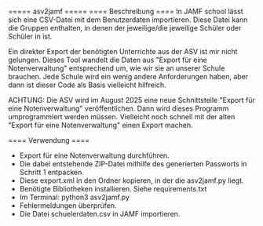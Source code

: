 ===== asv2jamf =====
==== Beschreibung ====
In JAMF school lässt sich eine CSV-Datei mit dem Benutzerdaten importieren. Diese Datei kann die Gruppen enthalten, in denen der jeweilige/die jeweilige Schüler oder Schüler in ist.

Ein direkter Export der benötigten Unterrichte aus der ASV ist mir nicht gelungen. Dieses Tool wandelt die Daten aus "Export für eine Notenverwaltung" entsprechend um, wie wir sie an unserer Schule brauchen. Jede Schule wird ein wenig andere Anforderungen haben, aber dann ist dieser Code als Basis vielleicht hilfreich.

ACHTUNG: Die ASV wird im August 2025 eine neue Schnittstelle "Export für eine Notenverwaltung" veröffentlichen. Dann wird dieses Programm umprogrammiert werden müssen. Vielleicht noch schnell mit der alten "Export für eine Notenverwaltung" einen Export machen.

==== Verwendung ====
  * Export für eine Notenverwaltung durchführen.
  * Die dabei entstehende ZIP-Datei mithilfe des generierten Passworts in Schritt 1 entpacken.
  * Diese export.xml in den Ordner kopieren, in der die asv2jamf.py liegt.
  * Benötigte Bibliotheken installieren. Siehe requirements.txt
  * Im Terminal: python3 asv2jamf.py 
  * Fehlermeldungen überprüfen.
  * Die Datei schuelerdaten.csv in JAMF importieren.